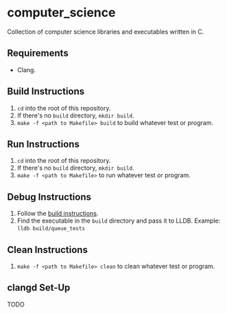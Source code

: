 # computer_science

Collection of computer science libraries and executables written in C.

## Requirements

* Clang.

## Build Instructions

1. `cd` into the root of this repository.
1. If there's no `build` directory, `mkdir build`.
1. `make -f <path to Makefile> build` to build whatever test or program.

## Run Instructions

1. `cd` into the root of this repository.
1. If there's no `build` directory, `mkdir build`.
1. `make -f <path to Makefile>` to run whatever test or program.

## Debug Instructions

1. Follow the [build instructions](#build-instructions).
1. Find the executable in the `build` directory and pass it to LLDB. Example: `lldb build/queue_tests`

## Clean Instructions

1. `make -f <path to Makefile> clean` to clean whatever test or program.

## clangd Set-Up

TODO
